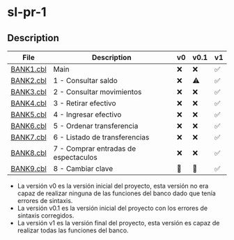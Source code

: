 # sl-pr-1

## Description

| File                   | Description                          | v0  | v0.1 | v1  |
| ---------------------- | ------------------------------------ | --- | ---- | --- |
| [BANK1.cbl](BANK1.cbl) | Main                                 | ❌   | ❌    | ✅   |
| [BANK2.cbl](BANK2.cbl) | 1 - Consultar saldo                  | ❌   | ⚠️    | ✅   |
| [BANK3.cbl](BANK3.cbl) | 2 - Consultar movimientos            | ❌   | ❌    | ✅   |
| [BANK4.cbl](BANK4.cbl) | 3 - Retirar efectivo                 | ❌   | ❌    | ✅   |
| [BANK5.cbl](BANK5.cbl) | 4 - Ingresar efectivo                | ❌   | ❌    | ✅   |
| [BANK6.cbl](BANK6.cbl) | 5 - Ordenar transferencia            | ❌   | ❌    | ✅   |
| [BANK7.cbl](BANK7.cbl) | 6 - Listado de transferencias        | ❌   | ❌    | ✅   |
| [BANK8.cbl](BANK8.cbl) | 7 - Comprar entradas de espectaculos | ❌   | ❌    | ✅   |
| [BANK9.cbl](BANK9.cbl) | 8 - Cambiar clave                    | 👻   | 👻    | ✅   |

- La versión v0 es la versión inicial del proyecto, esta versión no era capaz de realizar ninguna de las funciones del banco dado que tenía errores de sintaxis.
- La versión v0.1 es la versión inicial del proyecto con los errores de sintaxis corregidos.
- La versión v1 es la versión final del proyecto, esta versión es capaz de realizar todas las funciones del banco.
